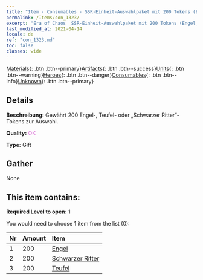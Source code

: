 ```yaml
---
title: "Item - Consumables - SSR-Einheit-Auswahlpaket mit 200 Tokens (Engel, Teufel, Schwarzer Ritter)"
permalink: /Items/con_1323/
excerpt: "Era of Chaos  SSR-Einheit-Auswahlpaket mit 200 Tokens (Engel, Teufel, Schwarzer Ritter)"
last_modified_at: 2021-04-14
locale: de
ref: "con_1323.md"
toc: false
classes: wide
---
```

 [Materials](/de/Items/){: .btn .btn--primary}[Artifacts](/de/Items/Artifacts/){: .btn .btn--success}[Units](/de/Items/Units/){: .btn .btn--warning}[Heroes](/de/Items/Heroes/){: .btn .btn--danger}[Consumables](/de/Items/Consumables/){: .btn .btn--info}[Unknown](/de/Items/Unknown/){: .btn .btn--primary}

## Details
 **Beschreibung:** Gewährt 200 Engel-, Teufel- oder „Schwarzer Ritter“-Tokens zur Auswahl.

 **Quality:** <span style="color: #DA70D6">OK</span>

 **Type:** Gift

## Gather

  None

## This item contains:

 **Required Level to open:** 1

 You would need to choose 1 item from the list (0):

  | Nr | Amount |     Item    |
  |:---|:-------|:------------|
  | 1 | 200 | [Engel](/de/Items/unt_196/) | 
  | 2 | 200 | [Schwarzer Ritter](/de/Items/unt_213/) | 
  | 3 | 200 | [Teufel](/de/Items/unt_232/) | 
